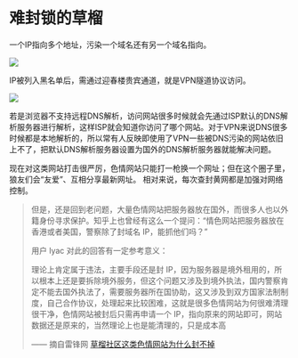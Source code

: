 # 难封锁的草榴

一个IP指向多个地址，污染一个域名还有另一个域名指向。

![](https://raw.githubusercontent.com/loremwalker/fq-book/master/images/2018-05-02_002837.png)

IP被列入黑名单后，需通过迎春楼贵宾通道，就是VPN隧道协议访问。

![](https://raw.githubusercontent.com/loremwalker/fq-book/master/images/2018-05-02_002021.png)

若是浏览器不支持远程DNS解析，访问网站很多时候就会先通过ISP默认的DNS解析服务器进行解析，这样ISP就会知道你访问了哪个网站。对于VPN来说DNS很多时候都是本地解析的，所以常有人反映即使用了VPN一些被DNS污染的网站依旧上不了，把默认DNS解析服务器设置为国外的DNS解析服务器就能解决问题。

现在对这类网站打击很严厉，色情网站只能打一枪换一个网址；但在这个圈子里，狼友们会“友爱”、互相分享最新网址。 相对来说，每次查封黄网都是加强对网络控制。

> 但是，还是回到老问题，大量色情网站把服务器放在国外，而很多人也以外籍身份寻求保护。知乎上也曾经有这么一个提问：“情色网站把服务器放在香港或者美国，警察除了封域名 IP，能抓他们吗？”
>
> 用户 lyac 对此的回答有一定参考意义：
>
> 理论上肯定属于违法，主要手段还是封 IP，因为服务器是境外租用的，所以根本上还是要拆除境外服务，但这个问题又涉及到境外执法，国内警察肯定不能去国外执法了，需要服务器所在国协助，这又涉及到双方国家法制制度，自己合作协议，处理起来比较困难，这就是很多色情网站为何很难清理很干净，色情网站被封后只需再申请一个 IP，指向原来的网站即可，网站数据还是原来的，当然理论上也是能清理的，只是成本高
>
> —— 摘自雷锋网  [草榴社区这类色情网站为什么封不掉 ](https://www.leiphone.com/news/201612/isY4iUwVGppRMsZA.html)



